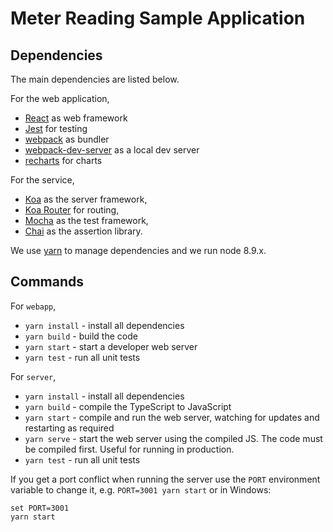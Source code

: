 # Meter Reading Sample Application

## Dependencies

The main dependencies are listed below.

For the web application,

* [React](https://reactjs.org/) as web framework
* [Jest](https://facebook.github.io/jest/) for testing
* [webpack](https://webpack.js.org/) as bundler
* [webpack-dev-server](https://github.com/webpack/webpack-dev-server) as a local dev server
* [recharts](http://recharts.org/#/en-US/) for charts

For the service,

* [Koa](https://koajs.com/) as the server framework,
* [Koa Router](https://github.com/alexmingoia/koa-router) for routing,
* [Mocha](https://mochajs.org/) as the test framework,
* [Chai](http://www.chaijs.com/) as the assertion library.

We use [yarn](https://yarnpkg.com/lang/en/docs/install/) to manage dependencies and we run node 8.9.x.

## Commands

For `webapp`,

* `yarn install` - install all dependencies
* `yarn build` - build the code
* `yarn start` - start a developer web server
* `yarn test` - run all unit tests

For `server`,

* `yarn install` - install all dependencies
* `yarn build` - compile the TypeScript to JavaScript
* `yarn start` - compile and run the web server, watching for updates and restarting as required
* `yarn serve` - start the web server using the compiled JS. The code must be compiled first. Useful for running in production.
* `yarn test` - run all unit tests

If you get a port conflict when running the server use the `PORT` environment variable to change it, e.g. `PORT=3001 yarn start` or in Windows:

```
set PORT=3001
yarn start
```
